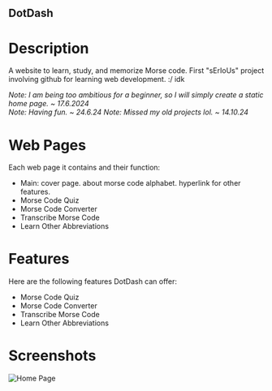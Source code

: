 
## DotDash

# Description
A website to learn, study, and memorize Morse code. First "sErIoUs" project involving github for learning web development. :/ idk 

*Note: I am being too ambitious for a beginner, so I will simply create a static home page. ~ 17.6.2024*<br>
*Note: Having fun. ~ 24.6.24*
*Note: Missed my old projects lol. ~ 14.10.24*

# Web Pages
Each web page it contains and their function:
- Main: cover page. about morse code alphabet. hyperlink for other features.
- Morse Code Quiz
- Morse Code Converter
- Transcribe Morse Code
- Learn Other Abbreviations

# Features
Here are the following features DotDash can offer:
- Morse Code Quiz
- Morse Code Converter
- Transcribe Morse Code
- Learn Other Abbreviations

# Screenshots
![Home Page](./screenshots/homepage.png)
